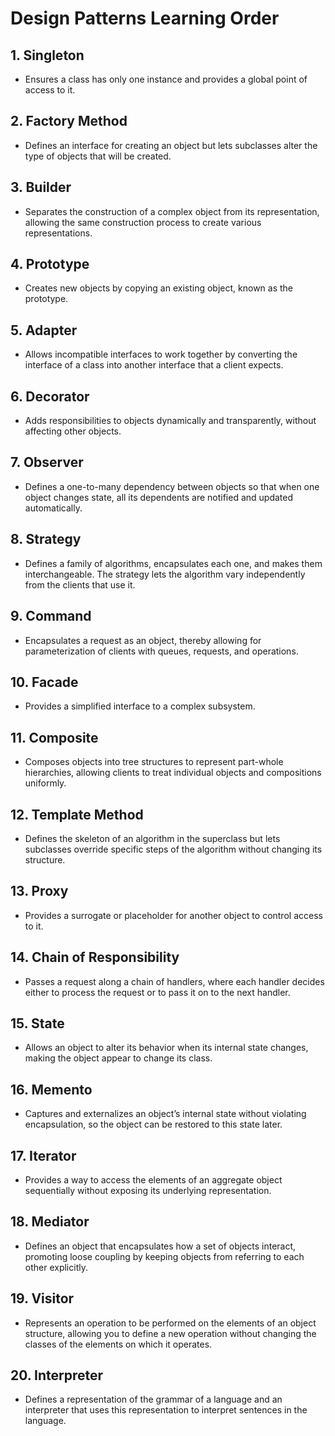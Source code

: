 
# Design Patterns Learning Order

## 1. Singleton
- Ensures a class has only one instance and provides a global point of access to it.

## 2. Factory Method
- Defines an interface for creating an object but lets subclasses alter the type of objects that will be created.

## 3. Builder
- Separates the construction of a complex object from its representation, allowing the same construction process to create various representations.

## 4. Prototype
- Creates new objects by copying an existing object, known as the prototype.

## 5. Adapter
- Allows incompatible interfaces to work together by converting the interface of a class into another interface that a client expects.

## 6. Decorator
- Adds responsibilities to objects dynamically and transparently, without affecting other objects.

## 7. Observer
- Defines a one-to-many dependency between objects so that when one object changes state, all its dependents are notified and updated automatically.

## 8. Strategy
- Defines a family of algorithms, encapsulates each one, and makes them interchangeable. The strategy lets the algorithm vary independently from the clients that use it.

## 9. Command
- Encapsulates a request as an object, thereby allowing for parameterization of clients with queues, requests, and operations.

## 10. Facade
- Provides a simplified interface to a complex subsystem.

## 11. Composite
- Composes objects into tree structures to represent part-whole hierarchies, allowing clients to treat individual objects and compositions uniformly.

## 12. Template Method
- Defines the skeleton of an algorithm in the superclass but lets subclasses override specific steps of the algorithm without changing its structure.

## 13. Proxy
- Provides a surrogate or placeholder for another object to control access to it.

## 14. Chain of Responsibility
- Passes a request along a chain of handlers, where each handler decides either to process the request or to pass it on to the next handler.

## 15. State
- Allows an object to alter its behavior when its internal state changes, making the object appear to change its class.

## 16. Memento
- Captures and externalizes an object’s internal state without violating encapsulation, so the object can be restored to this state later.

## 17. Iterator
- Provides a way to access the elements of an aggregate object sequentially without exposing its underlying representation.

## 18. Mediator
- Defines an object that encapsulates how a set of objects interact, promoting loose coupling by keeping objects from referring to each other explicitly.

## 19. Visitor
- Represents an operation to be performed on the elements of an object structure, allowing you to define a new operation without changing the classes of the elements on which it operates.

## 20. Interpreter
- Defines a representation of the grammar of a language and an interpreter that uses this representation to interpret sentences in the language.
